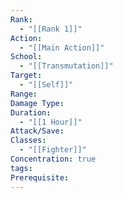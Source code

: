 ```yaml
---
Rank:
  - "[[Rank 1]]"
Action:
  - "[[Main Action]]"
School:
  - "[[Transmutation]]"
Target:
  - "[[Self]]"
Range: 
Damage Type: 
Duration:
  - "[[1 Hour]]"
Attack/Save: 
Classes:
  - "[[Fighter]]"
Concentration: true
tags: 
Prerequisite:
---
```

